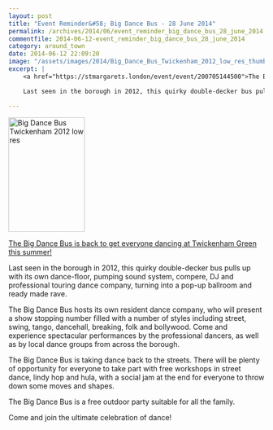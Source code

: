 ```yaml
---
layout: post
title: "Event Reminder&#58; Big Dance Bus - 28 June 2014"
permalink: /archives/2014/06/event_reminder_big_dance_bus_28_june_2014.html
commentfile: 2014-06-12-event_reminder_big_dance_bus_28_june_2014
category: around_town
date: 2014-06-12 22:09:20
image: "/assets/images/2014/Big_Dance_Bus_Twickenham_2012_low_res_thumb.jpg"
excerpt: |
    <a href="https://stmargarets.london/event/event/200705144500">The Big Dance Bus is back to get everyone dancing at Twickenham Green this summer!</a>

    Last seen in the borough in 2012, this quirky double-decker bus pulls up with its own dance-floor, pumping sound system, compere, DJ and professional touring dance company, turning into a pop-up ballroom and ready made rave.

---
```


<a href="/assets/images/2014/Big_Dance_Bus_Twickenham_2012_low_res.jpg" title="See larger version of - Big Dance Bus Twickenham 2012 low res"><img src="/assets/images/2014/Big_Dance_Bus_Twickenham_2012_low_res_thumb.jpg" width="150" height="225" alt="Big Dance Bus Twickenham 2012 low res" class="photo right" /></a>

[The Big Dance Bus is back to get everyone dancing at Twickenham Green this summer!](/event/event/200705144500)

Last seen in the borough in 2012, this quirky double-decker bus pulls up with its own dance-floor, pumping sound system, compere, DJ and professional touring dance company, turning into a pop-up ballroom and ready made rave.

The Big Dance Bus hosts its own resident dance company, who will present a show stopping number filled with a number of styles including street, swing, tango, dancehall, breaking, folk and bollywood. Come and experience spectacular performances by the professional dancers, as well as by local dance groups from across the borough.

The Big Dance Bus is taking dance back to the streets. There will be plenty of opportunity for everyone to take part with free workshops in street dance, lindy hop and hula, with a social jam at the end for everyone to throw down some moves and shapes.

The Big Dance Bus is a free outdoor party suitable for all the family.

Come and join the ultimate celebration of dance!
